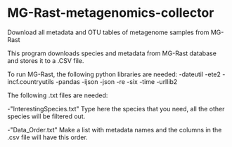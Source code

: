 # MG-Rast-metagenomics-collector
Download all metadata and OTU tables of metagenome samples from MG-Rast


This program downloads species and metadata from MG-Rast database and stores it to a .CSV file.

To run MG-Rast, the following python libraries are needed: 
-dateutil -ete2 -incf.countryutils -pandas -ijson -json -re -six -time -urllib2 




The following .txt files are needed:


-"InterestingSpecies.txt" Type here the species that you need, all the other species will be filtered out.


-"Data_Order.txt" Make a list with metadata names and the columns in the .csv file will have this order.
